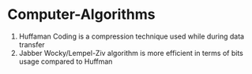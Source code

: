 # Computer-Algorithms

1. Huffaman Coding is a compression technique used while during data transfer
2. Jabber Wocky/Lempel-Ziv algorithm is more efficient in terms of bits usage compared to Huffman